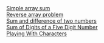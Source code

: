 <a href="https://www.hackerrank.com/challenges/simple-array-sum/problem">
Simple array sum </a>
<br>
<a href="https://www.hackerrank.com/challenges/arrays-ds/problem">
Reverse array problem</a>
<br>
<a href="https://www.hackerrank.com/challenges/sum-numbers-c/problem">
Sum and difference of two numbers</a>
<br>
<a href="https://www.hackerrank.com/challenges/sum-of-digits-of-a-five-digit-number/problem">Sum of Digits of a Five Digit Number</a>
<br>
<a href="https://www.hackerrank.com/challenges/playing-with-characters/problem">Playing With Characters</a>